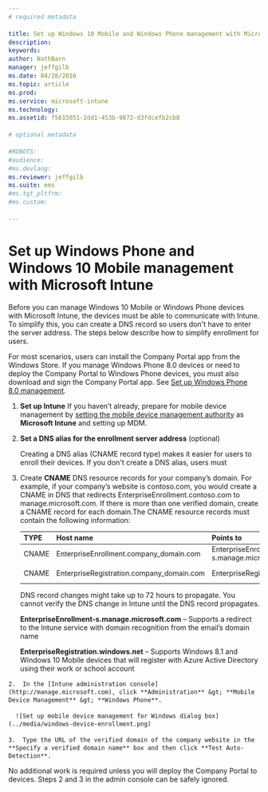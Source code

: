 ```yaml
---
# required metadata

title: Set up Windows 10 Mobile and Windows Phone management with Microsoft Intune | Microsoft Intune
description:
keywords:
author: NathBarn
manager: jeffgilb
ms.date: 04/28/2016
ms.topic: article
ms.prod:
ms.service: microsoft-intune
ms.technology:
ms.assetid: f5615051-2dd1-453b-9872-d3fdcefb2cb8

# optional metadata

#ROBOTS:
#audience:
#ms.devlang:
ms.reviewer: jeffgilb
ms.suite: ems
#ms.tgt_pltfrm:
#ms.custom:

---
```



# Set up Windows Phone and Windows 10 Mobile management with Microsoft Intune
Before you can manage Windows 10 Mobile or Windows Phone devices with Microsoft Intune, the devices must be able to communicate with Intune. To simplify this, you can create a DNS record so users don't have to enter the server address. The steps below describe how to simplify enrollment for users.  

For most scenarios, users can install the Company Portal app from the Windows Store. If you manage Windows Phone 8.0 devices or need to deploy the Company Portal to Windows Phone devices, you must also download and sign the Company Portal app. See [Set up Windows Phone 8.0 management](set-up-windows-phone-8.0-management-with-microsoft-intune.md).

1.  **Set up Intune**
    If you haven’t already, prepare for mobile device management by  [setting the mobile device management authority](get-ready-to-enroll-devices-in-microsoft-intune.md#set-mobile-device-management-authority) as **Microsoft Intune** and setting up MDM.

2.  **Set a DNS alias for the enrollment server address** (optional)

    Creating a DNS alias (CNAME record type) makes it easier for users to enroll their devices. If you don't create a DNS alias, users must

  1.  Create **CNAME** DNS resource records for your company’s domain. For example, if your company’s website is contoso.com, you would create a CNAME in DNS that redirects EnterpriseEnrollment.contoso.com to manage.microsoft.com. If there is more than one verified domain, create a CNAME record for each domain.The CNAME resource records must contain the following information:

      |TYPE|Host name|Points to|TTL|
      |--------|-------------|-------------|-------|
      |CNAME|EnterpriseEnrollment.company_domain.com|EnterpriseEnrollment-s.manage.microsoft.com |1 Hour|
      |CNAME|EnterpriseRegistration.company_domain.com|EnterpriseRegistration.windows.net|1 Hour|

      DNS record changes might take up to 72 hours to propagate. You cannot verify the DNS change in Intune until the DNS record propagates.

      **EnterpriseEnrollment-s.manage.microsoft.com** – Supports a redirect to the Intune service with domain recognition from the email’s domain name

      **EnterpriseRegistration.windows.net** – Supports Windows 8.1 and Windows 10 Mobile devices that will register with Azure Active Directory using their work or school account

    2.  In the [Intune administration console](http://manage.microsoft.com), click **Administration** &gt; **Mobile Device Management** &gt; **Windows Phone**.

      ![Set up mobile device management for Windows dialog box](../media/windows-device-enrollment.png)

    3.  Type the URL of the verified domain of the company website in the **Specify a verified domain name** box and then click **Test Auto-Detection**.



No additional work is required unless you will deploy the Company Portal to devices.  Steps 2 and 3 in the admin console can be safely ignored.
